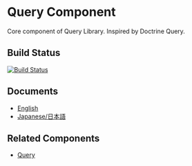# Query Component

Core component of Query Library.
Inspired by Doctrine Query.

## Build Status

[![Build Status](https://travis-ci.org/o3co/query.core.svg)](https://travis-ci.org/o3co/query.core)

## Documents

  - [English](./Resources/docs/en/index.md)
  - [Japanese/日本語](./Resources/docs/ja/index.md)

## Related Components 

  - [Query](https://github.com/o3co/query)
